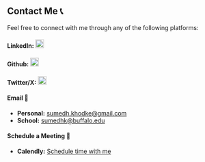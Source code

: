 
## Contact Me 📞

Feel free to connect with me through any of the following platforms:

#### LinkedIn: [<img src="https://cdn.jsdelivr.net/npm/simple-icons@v9/icons/linkedin.svg" width="20px" alt="LinkedIn">](https://www.linkedin.com/in/sumedhkhodke/)
#### Github: [<img src="https://cdn.jsdelivr.net/npm/simple-icons@v9/icons/github.svg" width="20px" alt="GitHub">](https://github.com/sumedhkhodke)
#### Twitter/X: [<img src="https://cdn.jsdelivr.net/npm/simple-icons@v9/icons/twitter.svg" width="20px" alt="Twitter">](https://twitter.com/sumedh_khodke)


#### Email 📧
- **Personal:** [sumedh.khodke@gmail.com](mailto:sumedh.khodke@gmail.com) 
- **School:** [sumedhk@buffalo.edu](mailto:sumedhk@buffalo.edu)

#### Schedule a Meeting 📅
- **Calendly:** [Schedule time with me](https://calendly.com/sumedhkhodke)
